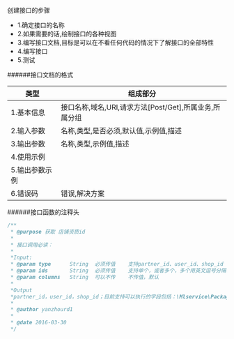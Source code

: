 
创建接口的步骤

- 1.确定接口的名称
- 2.如果需要的话,绘制接口的各种视图
- 3.编写接口文档,目标是可以在不看任何代码的情况下了解接口的全部特性
- 4.编写接口
- 5.测试

######接口文档的格式

|      类型    |                      组成部分                        |
|--------------|------------------------------------------------------|
|1.基本信息    |接口名称,域名,URI,请求方法[Post/Get],所属业务,所属分组|
|2.输入参数    |名称,类型,是否必须,默认值,示例值,描述                 |
|3.输出参数    |名称,类型,示例值,描述                                 |
|4.使用示例    |                                                      |
|5.输出参数示例|                                                      |
|6.错误码      |错误,解决方案                                         |

######接口函数的注释头

```php
/**
 * @purpose 获取 店铺资质id
 *
 * 接口调用必读：
 *
 *Input:
 * @param type      String  必须传值    支持partner_id、user_id、shop_id
 * @param ids       String  必须传值    支持单个，或者多个，多个用英文逗号分隔，如：type指定user_id，ids指定103863,102997
 * @param columns   String  可以不传    不传值，默认
 *
 *Output
 *partner_id，user_id，shop_id；目前支持可以执行的字段包括：\Mlservice\Package\Table\TableBrdShopInfo中得$fields
 *
 * @author yanzhourd1
 *
 * @date 2016-03-30
 */
```
